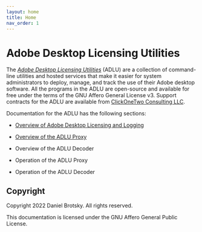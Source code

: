 ```yaml
---
layout: home
title: Home
nav_order: 1
---
```


# Adobe Desktop Licensing Utilities

The [*Adobe Desktop Licensing Utilities*](https://github.com/clickonetwo/adobe-desktop-licensing-utilities) (ADLU) are a collection of command-line utilities and hosted services that make it easier for system administrators to deploy, manage, and track the use of their Adobe desktop software. All the programs in the ADLU are open-source and available for free under the terms of the GNU Affero General License v3. Support contracts for the ADLU are available from [ClickOneTwo Consulting LLC](https://clickonetwo.io).

Documentation for the ADLU has the following sections:

* [Overview of Adobe Desktop Licensing and Logging](./licensing-and-logging-overview.md)

* [Overview of the ADLU Proxy](./adlu-proxy-overview.md)

* Overview of the ADLU Decoder

* Operation of the ADLU Proxy

* Operation of the ADLU Decoder

## Copyright

Copyright 2022 Daniel Brotsky. All rights reserved.

This documentation is licensed under the
GNU Affero General Public License.
